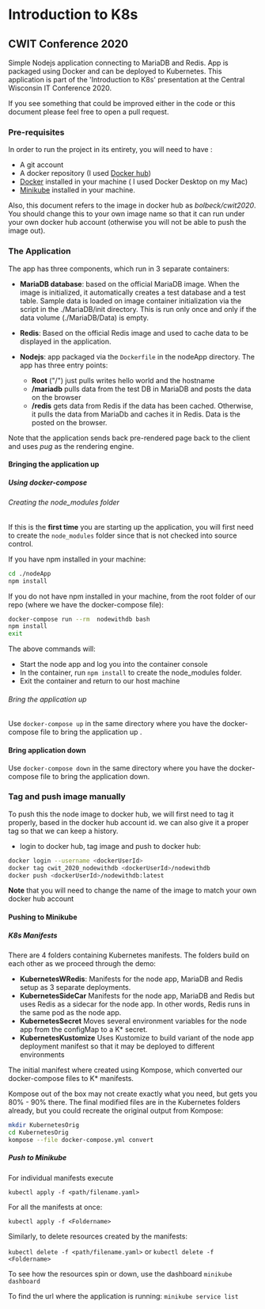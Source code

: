 # Introduction to K8s

## CWIT Conference 2020

Simple Nodejs application connecting to MariaDB and Redis. App is packaged using Docker and can be deployed to Kubernetes. This application is part of the 'Introduction to K8s' presentation at the Central Wisconsin IT Conference 2020.

If you see something that could be improved either in the code or this document please feel free to open a pull request.

### Pre-requisites

In order to run the project in its entirety, you will need to have :

- A git account 
- A docker repository (I used [Docker hub](https://hub.docker.com))
- [Docker](https://docker.com) installed in your machine ( I used Docker Desktop on my Mac)
- [Minikube](https://minikube.sigs.k8s.io) installed in your machine.

Also, this document refers to the image in docker hub as _bolbeck/cwit2020_. You should change this to your own image name so that it can run under your own docker hub account (otherwise you will not be able to push the image out).

### The Application

The app has three components, which run in 3 separate containers:

- **MariaDB database**: based on the official MariaDB image. When the image is initialized,  it automatically creates a test database and a test table. Sample data is loaded on image container initialization via the script in the ./MariaDB/init directory. This is run only once and only if the data volume (./MariaDB/Data) is empty.

- **Redis**: Based on the official Redis image and used to cache data to be displayed in the application.


- **Nodejs**: app packaged via the ```Dockerfile``` in the nodeApp directory. The app has three entry points:
  - **Root** ("/") just pulls writes hello world and the hostname
  - **/mariadb** pulls data from the test DB in MariaDB and posts the data on the browser
  - **/redis** gets data from Redis if the data has been cached. Otherwise, it pulls the data from MariaDb and caches it in Redis. Data is the posted on the browser.

Note that the application sends back pre-rendered page back to the client and uses _pug_ as the rendering engine.

#### Bringing the application up

##### Using docker-compose

###### Creating the node_modules folder

If this is the **first time** you are starting up the application, you will first need to create the ```node_modules``` folder since that is not checked into source control.

If you have npm installed in your machine:

``` bash
cd ./nodeApp
npm install
```

If you do not have npm installed in your machine, from the root folder of our repo (where we have the docker-compose file):

``` bash
docker-compose run --rm  nodewithdb bash
npm install
exit
```

The above commands will:

- Start the node app and log you into the container console
- In the container, run ```npm install``` to create the node_modules folder.
- Exit the container and return to our host machine

###### Bring the application up

Use ```docker-compose up``` in the same directory where you have the docker-compose file to bring the application up .


#### Bring application down

Use ```docker-compose down``` in the same directory where you have the docker-compose file to bring the application down.

### Tag and push image manually

To push this the node image to docker hub, we will first need to tag it properly, based in the docker hub account id. we can also give it a proper tag so that we can keep a history.

- login to docker hub, tag image and push to docker hub:

```bash
docker login --username <dockerUserId>
docker tag cwit_2020_nodewithdb <dockerUserId>/nodewithdb
docker push <dockerUserId>/nodewithdb:latest
```

**Note** that you will need to change the name of the image to match your own docker hub account

#### Pushing to Minikube

##### K8s Manifests

There are 4 folders containing Kubernetes manifests. The folders build on each other as we proceed through the demo:

- **KubernetesWRedis**: Manifests for the node app, MariaDB and Redis setup as 3 separate deployments.
- **KubernetesSideCar** Manifests for the node app, MariaDB and Redis but uses Redis as a sidecar for the node app. In other words, Redis runs in the same pod as the node app.
- **KubernetesSecret** Moves several environment variables for the node app from the configMap to a K* secret.
- **KubernetesKustomize** Uses Kustomize to build variant of the node app deployment manifest so that it may be deployed to different environments

The initial manifest where created using Kompose, which converted our docker-compose files to K* manifests.

Kompose out of the box may not create exactly what you need, but gets you 80% - 90% there. The final modified files are in the Kubernetes folders already, but you could recreate the original output from Kompose:

``` bash
mkdir KubernetesOrig
cd KubernetesOrig
kompose --file docker-compose.yml convert
```

##### Push to Minikube

For individual manifests execute

```kubectl apply -f <path/filename.yaml>```

For all the manifests at once:

```kubectl apply -f <Foldername>```

Similarly, to delete resources created by the manifests:

```kubectl delete -f <path/filename.yaml>```
or
```kubectl delete -f <Foldername>```

To see how the resources spin or down, use the dashboard
```minikube dashboard```

To find the url where the application is running:
```minikube service list```